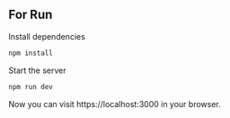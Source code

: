 ## For Run

Install dependencies

```bash
npm install
```

Start the server

```bash
npm run dev
```

Now you can visit https://localhost:3000 in your browser.
